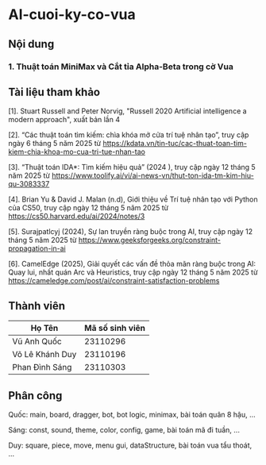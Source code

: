 # AI-cuoi-ky-co-vua

## Nội dung
### 1. Thuật toán MiniMax và Cắt tỉa Alpha-Beta trong cờ Vua
## Tài liệu tham khảo 
[1].	Stuart Russell and Peter Norvig, "Russell 2020 Artificial intelligence a modern approach", xuất bản lần 4

[2].	“Các thuật toán tìm kiếm: chìa khóa mở cửa trí tuệ nhân tạo”, truy cập ngày 6 tháng 5 năm 2025 từ https://kdata.vn/tin-tuc/cac-thuat-toan-tim-kiem-chia-khoa-mo-cua-tri-tue-nhan-tao

[3].	“Thuật toán IDA*: Tìm kiếm hiệu quả” (2024 ), truy cập ngày 12 tháng 5 năm 2025 từ https://www.toolify.ai/vi/ai-news-vn/thut-ton-ida-tm-kim-hiu-qu-3083337

[4].	Brian Yu & David J. Malan (n.d), Giới thiệu về Trí tuệ nhân tạo với Python của CS50, truy cập ngày 12 tháng 5 năm 2025 từ https://cs50.harvard.edu/ai/2024/notes/3

[5].	Surajpatlcyj (2024), Sự lan truyền ràng buộc trong AI, truy cập ngày 12 tháng 5 năm 2025 từ https://www.geeksforgeeks.org/constraint-propagation-in-ai

[6].	CamelEdge (2025), Giải quyết các vấn đề thỏa mãn ràng buộc trong AI: Quay lui, nhất quán Arc và Heuristics, truy cập ngày 12 tháng 5 năm 2025 từ https://cameledge.com/post/ai/constraint-satisfaction-problems

## Thành viên
| Họ Tên | Mã số sinh viên |
|-------|-------|
| Vũ Anh Quốc | 23110296 |
| Võ Lê Khánh Duy | 23110196 |
| Phan Đình Sáng | 23110303 |

## Phân công
Quốc: main, board, dragger, bot, bot logic, minimax, bài toán quân 8 hậu, ...

Sáng: const, sound, theme, color, config, game, bài toán mã đi tuần, ...

Duy: square, piece, move, menu gui, dataStructure, bài toán vua tẩu thoát, ...
